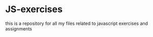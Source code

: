 # JS-exercises
this is a repository for all my files related to javascript exercises and assignments

